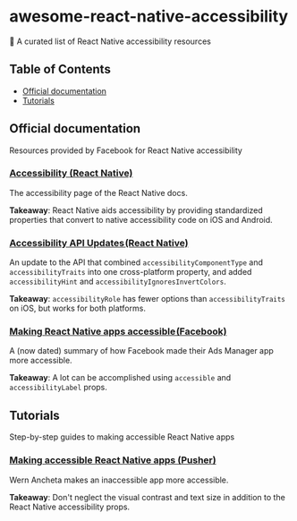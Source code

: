 # awesome-react-native-accessibility
🎁 A curated list of React Native accessibility resources

## Table of Contents

- [Official documentation](#official-documentation)
- [Tutorials](#tutorials)

## Official documentation
Resources provided by Facebook for React Native accessibility

### [Accessibility (React Native)](https://facebook.github.io/react-native/docs/accessibility)
The accessibility page of the React Native docs.

 **Takeaway**: React Native aids accessibility by providing standardized properties that convert to native accessibility code on iOS and Android.

### [Accessibility API Updates (React Native)](https://facebook.github.io/react-native/blog/2018/08/13/react-native-accessibility-updates)
An update to the API that combined `accessibilityComponentType` and `accessibilityTraits` into one cross-platform property, and added `accessibilityHint` and `accessibilityIgnoresInvertColors`.

**Takeaway**: `accessibilityRole` has fewer options than `accessibilityTraits` on iOS, but works for both platforms.

### [Making React Native apps accessible (Facebook)](https://code.fb.com/android/making-react-native-apps-accessible/)
A (now dated) summary of how Facebook made their Ads Manager app more accessible.

**Takeaway**: A lot can be accomplished using `accessible` and `accessibilityLabel` props.

## Tutorials
Step-by-step guides to making accessible React Native apps

### [Making accessible React Native apps (Pusher)](https://pusher.com/tutorials/accessible-react-native)
Wern Ancheta makes an inaccessible app more accessible.

**Takeaway**: Don't neglect the visual contrast and text size in addition to the React Native accessibility props.
